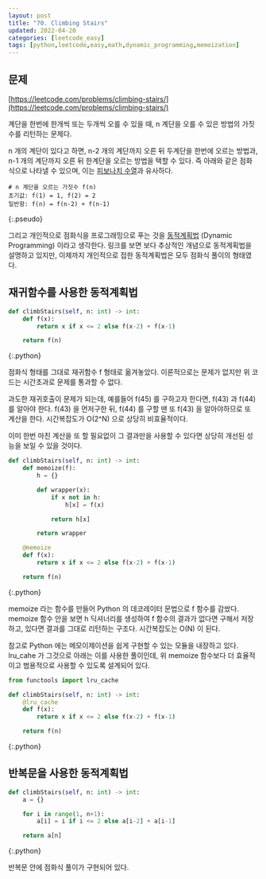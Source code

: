 ```yaml
---
layout: post
title: "70. Climbing Stairs"
updated: 2022-04-20
categories: [leetcode_easy]
tags: [python,leetcode,easy,math,dynamic_programming,memoization]
---
```


## 문제

[https://leetcode.com/problems/climbing-stairs/](https://leetcode.com/problems/climbing-stairs/)

계단을 한번에 한개씩 또는 두개씩 오를 수 있을 때, n 계단을 오를 수 있은 방법의 가짓수를 리턴하는 문제다.

n 개의 계단이 있다고 하면, n-2 개의 계단까지 오른 뒤 두계단을 한번에 오르는 방법과, n-1 개의 계단까지 오른 뒤 한계단을 오르는 방법을 택할 수 있다. 즉 아래와 같은 점화식으로 나타낼 수 있으며, 이는 [피보나치 수열](https://namu.wiki/w/%ED%94%BC%EB%B3%B4%EB%82%98%EC%B9%98%20%EC%88%98%EC%97%B4)과 유사하다.

```pseudo
# n 계단을 오르는 가짓수 f(n)
초기값: f(1) = 1, f(2) = 2
일반항: f(n) = f(n-2) + f(n-1)
```
{:.pseudo}

그리고 개인적으로 점화식을 프로그래밍으로 푸는 것을 [동적계획법](https://namu.wiki/w/%EB%8F%99%EC%A0%81%20%EA%B3%84%ED%9A%8D%EB%B2%95) (Dynamic Programming) 이라고 생각한다. 링크를 보면 보다 추상적인 개념으로 동적계획법을 설명하고 있지만, 이제까지 개인적으로 접한 동적계획법은 모두 점화식 풀이의 형태였다.

## 재귀함수를 사용한 동적계획법

```python
def climbStairs(self, n: int) -> int:
    def f(x):
        return x if x <= 2 else f(x-2) + f(x-1)

    return f(n)
```
{:.python}

점화식 형태를 그대로 재귀함수 f 형태로 옮겨놓았다. 이론적으로는 문제가 없지만 위 코드는 시간초과로 문제를 통과할 수 없다.

과도한 재귀호출이 문제가 되는데, 예를들어 f(45) 를 구하고자 한다면, f(43) 과 f(44) 를 알아야 한다. f(43) 을 먼저구한 뒤, f(44) 를 구할 땐 또 f(43) 을 알아야하므로 또 계산을 한다. 시간복잡도가 O(2^N) 으로 상당히 비효율적이다.

이미 한번 마친 계산을 또 할 필요없이 그 결과만을 사용할 수 있다면 상당히 개선된 성능을 보일 수 있을 것이다.

```python
def climbStairs(self, n: int) -> int:
    def memoize(f):
        h = {}

        def wrapper(x):
            if x not in h:
                h[x] = f(x)

            return h[x]

        return wrapper

    @memoize
    def f(x):
        return x if x <= 2 else f(x-2) + f(x-1)

    return f(n)
```
{:.python}

memoize 라는 함수를 만들어 Python 의 데코레이터 문법으로 f 함수를 감쌌다. memoize 함수 안을 보면 h 딕셔너리를 생성하여 f 함수의 결과가 없다면 구해서 저장하고, 있다면 결과를 그대로 리턴하는 구조다. 시간복잡도는 O(N) 이 된다.

참고로 Python 에는 메모이제이션을 쉽게 구현할 수 있는 모듈을 내장하고 있다. lru_cahe 가 그것으로 아래는 이를 사용한 풀이인데, 위 memoize 함수보다 더 효율적이고 범용적으로 사용할 수 있도록 설계되어 있다.

```python
from functools import lru_cache

def climbStairs(self, n: int) -> int:
    @lru_cache
    def f(x):
        return x if x <= 2 else f(x-2) + f(x-1)

    return f(n)
```
{:.python}

## 반복문을 사용한 동적계획법

```python
def climbStairs(self, n: int) -> int:
    a = {}

    for i in range(1, n+1):
        a[i] = i if i <= 2 else a[i-2] + a[i-1]

    return a[n]
```
{:.python}

반복문 안에 점화식 풀이가 구현되어 있다.
